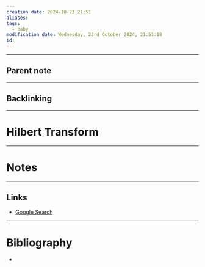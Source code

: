 ```yaml
---
creation date: 2024-10-23 21:51
aliases: 
tags:
  - baby
modification date: Wednesday, 23rd October 2024, 21:51:18
id:
---
```

---

## Parent note
---
## Backlinking


---
# Hilbert Transform


---
# Notes


---
## Links
- [Google Search](https://www.google.com/search?q=Hilbert+Transform)

---
# Bibliography
+ 